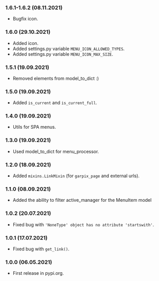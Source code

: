 ### 1.6.1-1.6.2 (08.11.2021)

- Bugfix icon.

### 1.6.0 (29.10.2021)

- Added icon.
- Added settings.py variable `MENU_ICON_ALLOWED_TYPES`.
- Added settings.py variable `MENU_ICON_MAX_SIZE`.

### 1.5.1 (19.09.2021)

- Removed elements from model_to_dict :)

### 1.5.0 (19.09.2021)

- Added `is_current` and `is_current_full`.

### 1.4.0 (19.09.2021)

- Utils for SPA menus.

### 1.3.0 (19.09.2021)

- Used model_to_dict for menu_processor.

### 1.2.0 (18.09.2021)

- Added `mixins.LinkMixin` (for `garpix_page` and external urls).

### 1.1.0 (08.09.2021)

- Added the ability to filter active_manager for the MenuItem model

### 1.0.2 (20.07.2021)

- Fixed bug with `'NoneType' object has no attribute 'startswith'`.

### 1.0.1 (17.07.2021)

- Fixed bug with `get_link()`.

### 1.0.0 (06.05.2021)

- First release in pypi.org.

